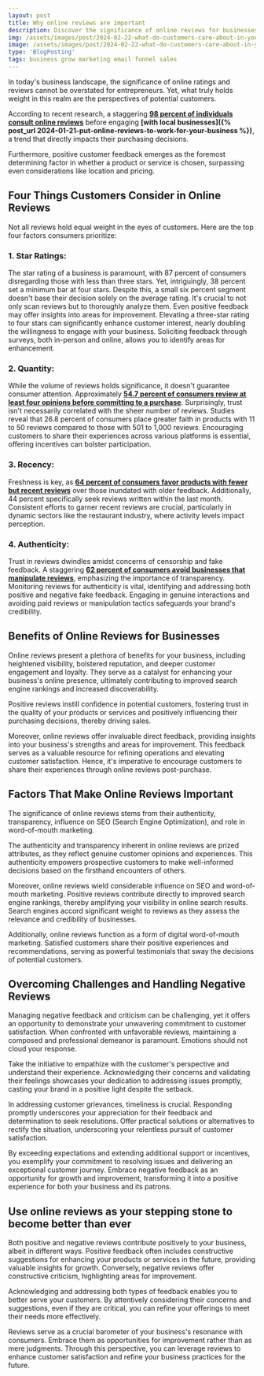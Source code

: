 ```yaml
---
layout: post
title: Why online reviews are important
description: Discover the significance of online reviews for businesses! Explore how customer feedback impacts reputation, trust, and visibility online. Learn why leveraging reviews is essential for building credibility and driving growth in today's digital landscape.
img: /assets/images/post/2024-02-22-what-do-customers-care-about-in-your-online-reviews/what-do-customers-care-about-in-your-online-reviews.jpg
image: /assets/images/post/2024-02-22-what-do-customers-care-about-in-your-online-reviews/what-do-customers-care-about-in-your-online-reviews.jpg
type: 'BlogPosting'
tags: business grow marketing email funnel sales
---
```


In today's business landscape, the significance of online ratings and reviews cannot be overstated for entrepreneurs. Yet, what truly holds weight in this realm are the perspectives of potential customers. 

According to recent research, a staggering **[98 percent of individuals consult online reviews](https://www.brightlocal.com/learn/local-consumer-review-survey/)** before engaging **[with local businesses]({% post_url 2024-01-21-put-online-reviews-to-work-for-your-business %})**, a trend that directly impacts their purchasing decisions. 

Furthermore, positive customer feedback emerges as the foremost determining factor in whether a product or service is chosen, surpassing even considerations like location and pricing.

## Four Things Customers Consider in Online Reviews
Not all reviews hold equal weight in the eyes of customers. Here are the top four factors consumers prioritize:

### 1. Star Ratings:
The star rating of a business is paramount, with 87 percent of consumers disregarding those with less than three stars. Yet, intriguingly, 38 percent set a minimum bar at four stars. Despite this, a small six percent segment doesn't base their decision solely on the average rating. It's crucial to not only scan reviews but to thoroughly analyze them. Even positive feedback may offer insights into areas for improvement. Elevating a three-star rating to four stars can significantly enhance customer interest, nearly doubling the willingness to engage with your business. Soliciting feedback through surveys, both in-person and online, allows you to identify areas for enhancement.

### 2. Quantity:
While the volume of reviews holds significance, it doesn't guarantee consumer attention. Approximately **[54.7 percent of consumers review at least four opinions before committing to a purchase](https://www.oberlo.com/blog/online-review-statistics)**. Surprisingly, trust isn't necessarily correlated with the sheer number of reviews. Studies reveal that 26.8 percent of consumers place greater faith in products with 11 to 50 reviews compared to those with 501 to 1,000 reviews. Encouraging customers to share their experiences across various platforms is essential, offering incentives can bolster participation.

### 3. Recency:
Freshness is key, as **[64 percent of consumers favor products with fewer but recent reviews](https://www.powerreviews.com/blog/importance-review-recency-or-volume/)** over those inundated with older feedback. Additionally, 44 percent specifically seek reviews written within the last month. Consistent efforts to garner recent reviews are crucial, particularly in dynamic sectors like the restaurant industry, where activity levels impact perception.

### 4. Authenticity:
Trust in reviews dwindles amidst concerns of censorship and fake feedback. A staggering **[62 percent of consumers avoid businesses that manipulate reviews](https://www.oberlo.com/blog/online-review-statistics)**, emphasizing the importance of transparency. Monitoring reviews for authenticity is vital, identifying and addressing both positive and negative fake feedback. Engaging in genuine interactions and avoiding paid reviews or manipulation tactics safeguards your brand's credibility.

## Benefits of Online Reviews for Businesses
Online reviews present a plethora of benefits for your business, including heightened visibility, bolstered reputation, and deeper customer engagement and loyalty. They serve as a catalyst for enhancing your business's online presence, ultimately contributing to improved search engine rankings and increased discoverability.

Positive reviews instill confidence in potential customers, fostering trust in the quality of your products or services and positively influencing their purchasing decisions, thereby driving sales.

Moreover, online reviews offer invaluable direct feedback, providing insights into your business's strengths and areas for improvement. This feedback serves as a valuable resource for refining operations and elevating customer satisfaction. Hence, it's imperative to encourage customers to share their experiences through online reviews post-purchase.

## Factors That Make Online Reviews Important
The significance of online reviews stems from their authenticity, transparency, influence on SEO (Search Engine Optimization), and role in word-of-mouth marketing.

The authenticity and transparency inherent in online reviews are prized attributes, as they reflect genuine customer opinions and experiences. This authenticity empowers prospective customers to make well-informed decisions based on the firsthand encounters of others.

Moreover, online reviews wield considerable influence on SEO and word-of-mouth marketing. Positive reviews contribute directly to improved search engine rankings, thereby amplifying your visibility in online search results. Search engines accord significant weight to reviews as they assess the relevance and credibility of businesses.

Additionally, online reviews function as a form of digital word-of-mouth marketing. Satisfied customers share their positive experiences and recommendations, serving as powerful testimonials that sway the decisions of potential customers.

## Overcoming Challenges and Handling Negative Reviews 
Managing negative feedback and criticism can be challenging, yet it offers an opportunity to demonstrate your unwavering commitment to customer satisfaction. When confronted with unfavorable reviews, maintaining a composed and professional demeanor is paramount. Emotions should not cloud your response.

Take the initiative to empathize with the customer's perspective and understand their experience. Acknowledging their concerns and validating their feelings showcases your dedication to addressing issues promptly, casting your brand in a positive light despite the setback.

In addressing customer grievances, timeliness is crucial. Responding promptly underscores your appreciation for their feedback and determination to seek resolutions. Offer practical solutions or alternatives to rectify the situation, underscoring your relentless pursuit of customer satisfaction.

By exceeding expectations and extending additional support or incentives, you exemplify your commitment to resolving issues and delivering an exceptional customer journey. Embrace negative feedback as an opportunity for growth and improvement, transforming it into a positive experience for both your business and its patrons.

## Use online reviews as your stepping stone to become better than ever
Both positive and negative reviews contribute positively to your business, albeit in different ways. Positive feedback often includes constructive suggestions for enhancing your products or services in the future, providing valuable insights for growth. Conversely, negative reviews offer constructive criticism, highlighting areas for improvement.

Acknowledging and addressing both types of feedback enables you to better serve your customers. By attentively considering their concerns and suggestions, even if they are critical, you can refine your offerings to meet their needs more effectively.

Reviews serve as a crucial barometer of your business's resonance with consumers. Embrace them as opportunities for improvement rather than as mere judgments. Through this perspective, you can leverage reviews to enhance customer satisfaction and refine your business practices for the future.


